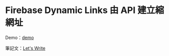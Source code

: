 # Firebase Dynamic Links 由 API 建立縮網址

Demo：[demo](https://letswritetw.github.io/letswrite-dynamic-links-api/)

筆記文：[Let's Write](https://letswrite.tw/dynamic-links-api/)
